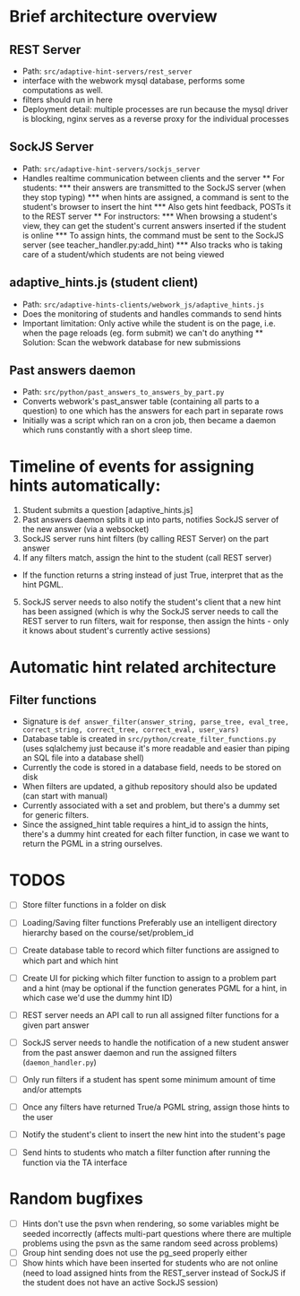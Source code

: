 # Brief architecture overview

## REST Server
* Path: `src/adaptive-hint-servers/rest_server`
* interface with the webwork mysql database, performs some computations as well.
* filters should run in here
* Deployment detail: multiple processes are run because the mysql driver is blocking, nginx serves as a reverse proxy for the individual processes

## SockJS Server
* Path: `src/adaptive-hint-servers/sockjs_server`
* Handles realtime communication between clients and the server
** For students:
*** their answers are transmitted to the SockJS server (when they stop typing)
*** when hints are assigned, a command is sent to the student's browser to insert the hint
*** Also gets hint feedback, POSTs it to the REST server
** For instructors:
*** When browsing a student's view, they can get the student's current answers inserted if the student is online
*** To assign hints, the command must be sent to the SockJS server (see teacher_handler.py:add_hint)
*** Also tracks who is taking care of a student/which students are not being viewed

## adaptive_hints.js (student client)
* Path: `src/adaptive-hints-clients/webwork_js/adaptive_hints.js`
* Does the monitoring of students and handles commands to send hints
* Important limitation: Only active while the student is on the page, i.e. when the page reloads (eg. form submit) we can't do anything
** Solution: Scan the webwork database for new submissions

## Past answers daemon
* Path: `src/python/past_answers_to_answers_by_part.py`
* Converts webwork's past_answer table (containing all parts to a question) to one which has the answers for each part in separate rows
* Initially was a script which ran on a cron job, then became a daemon which runs constantly with a short sleep time.

# Timeline of events for assigning hints automatically:

1. Student submits a question [adaptive_hints.js]
2. Past answers daemon splits it up into parts, notifies SockJS server of the new answer (via a websocket)
3. SockJS server runs hint filters (by calling REST Server) on the part answer
4. If any filters match, assign the hint to the student (call REST server)
  * If the function returns a string instead of just True, interpret that as the hint PGML.
5. SockJS server needs to also notify the student's client that a new hint has been assigned (which is why the SockJS server needs to call the REST server to run filters, wait for response, then assign the hints - only it knows about student's currently active sessions)

# Automatic hint related architecture

## Filter functions
* Signature is `def answer_filter(answer_string, parse_tree, eval_tree, correct_string, correct_tree, correct_eval, user_vars)`
* Database table is created in `src/python/create_filter_functions.py` (uses sqlalchemy just because it's more readable and easier than piping an SQL file into a database shell)
* Currently the code is stored in a database field, needs to be stored on disk
* When filters are updated, a github repository should also be updated (can start with manual)
* Currently associated with a set and problem, but there's a dummy set for generic filters.
* Since the assigned\_hint table requires a hint\_id to assign the hints, there's a dummy hint created for each filter function, in case we want to return the PGML in a string ourselves.

# TODOS

- [ ] Store filter functions in a folder on disk
- [ ] Loading/Saving filter functions
Preferably use an intelligent directory hierarchy based on the course/set/problem_id
- [ ] Create database table to record which filter functions are assigned to which part and which hint
- [ ] Create UI for picking which filter function to assign to a problem part and a hint (may be optional if the function generates PGML for a hint, in which case we'd use the dummy hint ID)
- [ ] REST server needs an API call to run all assigned filter functions for a given part answer
- [ ] SockJS server needs to handle the notification of a new student answer from the past answer daemon and run the assigned filters (`daemon_handler.py`)
- [ ] Only run filters if a student has spent some minimum amount of time and/or attempts
- [ ] Once any filters have returned True/a PGML string, assign those hints to the user
- [ ] Notify the student's client to insert the new hint into the student's page
- [ ] Send hints to students who match a filter function after running the function via the TA interface


# Random bugfixes
- [ ] Hints don't use the psvn when rendering, so some variables might be seeded incorrectly (affects multi-part questions where there are multiple problems using the psvn as the same random seed across problems)
- [ ] Group hint sending does not use the pg_seed properly either
- [ ] Show hints which have been inserted for students who are not online (need to load assigned hints from the REST_server instead of SockJS if the student does not have an active SockJS session)
